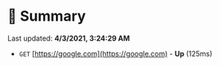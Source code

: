 # 📖 Summary
Last updated: **4/3/2021, 3:24:29 AM**

- `GET` [https://google.com](https://google.com) - **Up** (125ms)
